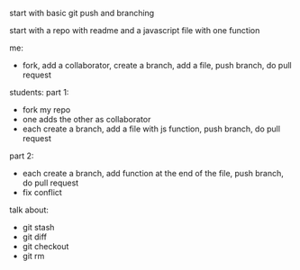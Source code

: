 start with basic git push and branching

start with a repo with readme and a javascript file with one function

me:
- fork, add a collaborator, create a branch, add a file, push branch, do pull request

students:
part 1:
- fork my repo
- one adds the other as collaborator
- each create a branch, add a file with js function, push branch, do pull request

part 2:
-  each create a branch, add function at the end of the file, push branch, do pull request
- fix conflict

talk about:
- git stash
- git diff
- git checkout
- git rm
